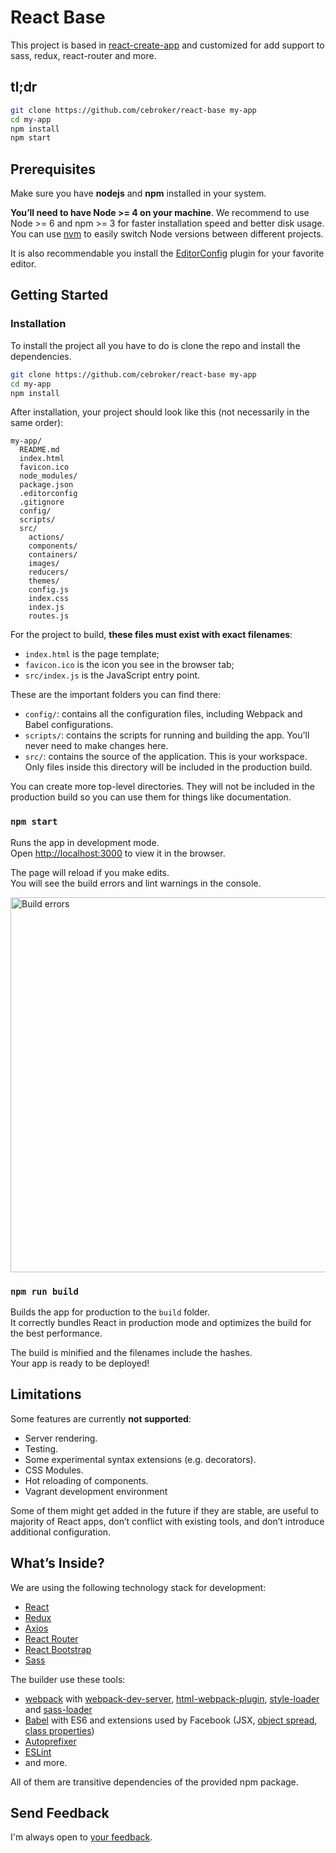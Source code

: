 # React Base

This project is based in [react-create-app](https://github.com/facebookincubator/create-react-app/) and customized for add support to sass, redux, react-router and more.

## tl;dr

```sh
git clone https://github.com/cebroker/react-base my-app
cd my-app
npm install
npm start
```

## Prerequisites
Make sure you have **nodejs** and **npm** installed in your system.

**You’ll need to have Node >= 4 on your machine**. We recommend to use Node >= 6 and npm >= 3 for faster installation speed and better disk usage. You can use [nvm](https://github.com/creationix/nvm#usage) to easily switch Node versions between different projects.

It is also recommendable you install the [EditorConfig](http://editorconfig.org/#download) plugin for your favorite editor.

## Getting Started

### Installation
To install the project all you have to do is clone the repo and install the dependencies.

```sh
git clone https://github.com/cebroker/react-base my-app
cd my-app
npm install
```

After installation, your project should look like this (not necessarily in the same order):

```
my-app/
  README.md
  index.html
  favicon.ico
  node_modules/
  package.json
  .editorconfig
  .gitignore
  config/
  scripts/
  src/
    actions/
    components/
    containers/
    images/
    reducers/
    themes/
    config.js
    index.css
    index.js
    routes.js
```

For the project to build, **these files must exist with exact filenames**:

* `index.html` is the page template;
* `favicon.ico` is the icon you see in the browser tab;
* `src/index.js` is the JavaScript entry point.

These are the important folders you can find there:

* `config/`: contains all the configuration files, including Webpack and Babel configurations.
* `scripts/`: contains the scripts for running and building the app. You'll never need to make changes here.
* `src/`: contains the source of the application. This is your workspace. Only files inside this directory will be included in the production build.

You can create more top-level directories. They will not be included in the production build so you can use them for things like documentation.

### `npm start`

Runs the app in development mode.<br>
Open [http://localhost:3000](http://localhost:3000) to view it in the browser.

The page will reload if you make edits.<br>
You will see the build errors and lint warnings in the console.

<img src='https://camo.githubusercontent.com/41678b3254cf583d3186c365528553c7ada53c6e/687474703a2f2f692e696d6775722e636f6d2f466e4c566677362e706e67' width='600' alt='Build errors'>

### `npm run build`

Builds the app for production to the `build` folder.<br>
It correctly bundles React in production mode and optimizes the build for the best performance.

The build is minified and the filenames include the hashes.<br>
Your app is ready to be deployed!

## Limitations

Some features are currently **not supported**:

* Server rendering.
* Testing.
* Some experimental syntax extensions (e.g. decorators).
* CSS Modules.
* Hot reloading of components.
* Vagrant development environment

Some of them might get added in the future if they are stable, are useful to majority of React apps, don’t conflict with existing tools, and don’t introduce additional configuration.

## What’s Inside?

We are using the following technology stack for development:

* [React](https://facebook.github.io/react/)
* [Redux](http://redux.js.org/)
* [Axios](https://github.com/mzabriskie/axios)
* [React Router](https://github.com/reactjs/react-router)
* [React Bootstrap](https://react-bootstrap.github.io/)
* [Sass](http://sass-lang.com/)

The builder use these tools:

* [webpack](https://webpack.github.io/) with [webpack-dev-server](https://github.com/webpack/webpack-dev-server), [html-webpack-plugin](https://github.com/ampedandwired/html-webpack-plugin), [style-loader](https://github.com/webpack/style-loader) and [sass-loader](https://github.com/jtangelder/sass-loader)
* [Babel](http://babeljs.io/) with ES6 and extensions used by Facebook (JSX, [object spread](https://github.com/sebmarkbage/ecmascript-rest-spread/commits/master), [class properties](https://github.com/jeffmo/es-class-public-fields))
* [Autoprefixer](https://github.com/postcss/autoprefixer)
* [ESLint](http://eslint.org/)
* and more.

All of them are transitive dependencies of the provided npm package.

## Send Feedback

I'm always open to [your feedback](https://github.com/cebroker/react-base/issues).
